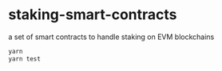# staking-smart-contracts
a set of smart contracts to handle staking on EVM blockchains

``` bash
yarn 
yarn test
```
